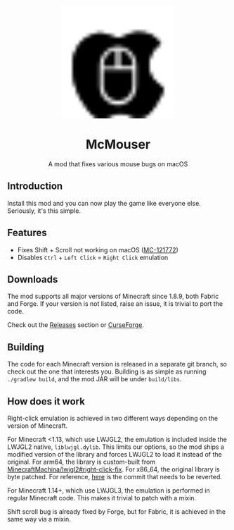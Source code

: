 <p align="center">
    <img width="256" heigth="256" src="logo.svg">
    <h1 align="center">McMouser</h1>
    <p align="center">
        A mod that fixes various mouse bugs on macOS
    </p>
</p>

## Introduction

Install this mod and you can now play the game like everyone else. Seriously, it's this simple.

## Features
- Fixes Shift + Scroll not working on macOS ([MC-121772](https://bugs.mojang.com/browse/MC-121772))
- Disables `Ctrl` + `Left Click` = `Right Click` emulation
## Downloads

The mod supports all major versions of Minecraft since 1.8.9, both Fabric and Forge. If your version is not listed, raise an issue, it is trivial to port the code.

Check out the [Releases](https://github.com/MinecraftMachina/McMouser/releases) section or [CurseForge](https://www.curseforge.com/minecraft/mc-mods/mcmouser).

## Building

The code for each Minecraft version is released in a separate git branch, so check out the one that interests you. Building is as simple as running `./gradlew build`, and the mod JAR will be under `build/libs`.

## How does it work

Right-click emulation is achieved in two different ways depending on the version of Minecraft.

For Minecraft <1.13, which use LWJGL2, the emulation is included inside the LWJGL2 native, `liblwjgl.dylib`. This limits our options, so the mod ships a modified version of the library and forces LWJGL2 to load it instead of the original. For arm64, the library is custom-built from [MinecraftMachina/lwjgl2#right-click-fix](https://github.com/MinecraftMachina/lwjgl/tree/right-click-fix). For x86_64, the original library is byte patched. For reference, [here](https://github.com/LWJGL/lwjgl/commit/43a6a8bfbb1b55fe49ccbcb82997ddad51ce809b) is the commit that needs to be reverted.

For Minecraft 1.14+, which use LWJGL3, the emulation is performed in regular Minecraft code. This makes it trivial to patch with a mixin.

Shift scroll bug is already fixed by Forge, but for Fabric, it is achieved in the same way via a mixin.

